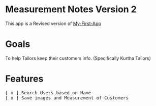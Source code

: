 # Measurement Notes Version 2

This app is a Revised version of [My-First-App](https://github.com/SushanShakya/My-First-App)

# Goals 

To help Tailors keep their customers info. (Specifically Kurtha Tailors) 

# Features 
<pre>
[ x ] Search Users based on Name
[ x ] Save images and Measurement of Customers
</pre>

